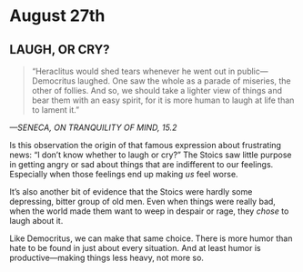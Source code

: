 # August 27th
## LAUGH, OR CRY?

> “Heraclitus would shed tears whenever he went out in public—Democritus laughed. One saw the whole as a parade of miseries, the other of follies. And so, we should take a lighter view of things and bear them with an easy spirit, for it is more human to laugh at life than to lament it.”

*—SENECA, ON TRANQUILITY OF MIND, 15.2*

Is this observation the origin of that famous expression about frustrating news: “I don’t know whether to laugh or cry?” The Stoics saw little purpose in getting angry or sad about things that are indifferent to our feelings. Especially when those feelings end up making *us* feel worse.

It’s also another bit of evidence that the Stoics were hardly some depressing, bitter group of old men. Even when things were really bad, when the world made them want to weep in despair or rage, they *chose* to laugh about it.

Like Democritus, we can make that same choice. There is more humor than hate to be found in just about every situation. And at least humor is productive—making things less heavy, not more so.

